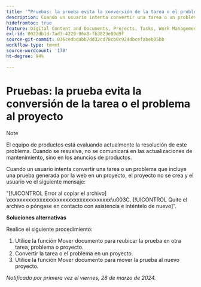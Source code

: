 ```yaml
---
title: '“Pruebas: la prueba evita la conversión de la tarea o el problema al proyecto”'
description: Cuando un usuario intenta convertir una tarea o un problema que incluye una prueba generada por la web en un proyecto, el proyecto no se crea y el usuario ve un mensaje. Hay una solución disponible.
hidefromtoc: true
feature: Digital Content and Documents, Projects, Tasks, Work Management
exl-id: 0022db1d-7ad3-4229-96a8-fb3823e89d9f
source-git-commit: 036cedbdabb7dd32cd78cb0c924dbcefabeb05bb
workflow-type: tm+mt
source-wordcount: '178'
ht-degree: 94%

---
```


# Pruebas: la prueba evita la conversión de la tarea o el problema al proyecto

>[!NOTE]
>
>El equipo de productos está evaluando actualmente la resolución de este problema. Cuando se resuelva, no se comunicará en las actualizaciones de mantenimiento, sino en los anuncios de productos.

Cuando un usuario intenta convertir una tarea o un problema que incluye una prueba generada por la web en un proyecto, el proyecto no se crea y el usuario ve el siguiente mensaje:

&quot;[!UICONTROL Error al copiar el archivo] \xxxxxxxxxxxxxxxxxxxxxxxxxxxxxxxxxxxx\u003C\. [!UICONTROL Quite el archivo o póngase en contacto con asistencia e inténtelo de nuevo]”.

**Soluciones alternativas**

Realice el siguiente procedimiento:

1. Utilice la función Mover documento para reubicar la prueba en otra tarea, problema o proyecto.
2. Convertir la tarea o el problema en un proyecto.
3. Utilice la función Mover documento para mover la prueba al nuevo proyecto.

_Notificado por primera vez el viernes, 28 de marzo de 2024._

